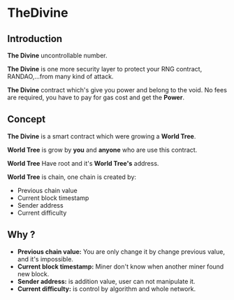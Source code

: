 # TheDivine

## Introduction

**The Divine** uncontrollable number.

**The Divine** is one more security layer to protect your RNG contract, RANDAO,...from many kind of attack.

**The Divine** contract which's give you power and belong to the void. No fees are required, you have to pay for gas cost and get the **Power**.

## Concept

**The Divine** is a smart contract which were growing a **World Tree**.

**World Tree** is grow by **you** and **anyone** who are use this contract.

**World Tree** Have root and it's **World Tree's** address.

**World Tree** is chain, one chain is created by:

* Previous chain value
* Current block timestamp
* Sender address
* Current difficulty

## Why ?

* **Previous chain value:** You are only change it by change previous value, and it's impossible.
* **Current block timestamp:** Miner don't know when another miner found new block.
* **Sender address:** is addition value, user can not manipulate it.
* **Current difficulty:** is control by algorithm and whole network.
